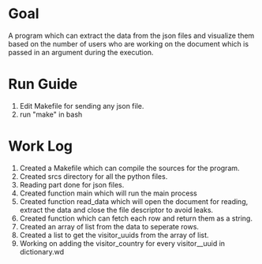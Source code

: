 # Goal

A program which can extract the data from the json files and visualize them based on the number of users who are working on the document which is passed in an argument during the execution.

# Run Guide

1. Edit Makefile for sending any json file.
2. run "make" in bash

# Work Log

1. Created a Makefile which can compile the sources for the program.
2. Created srcs directory for all the python files.
3. Reading part done for json files.
4. Created function main which will run the main process
5. Created function read_data which will open the document for reading, extract the data and close the file descriptor to avoid leaks.
6. Created function which can fetch each row and return them as a string.
7. Created an array of list from the data to seperate rows.
8. Created a list to get the visitor_uuids from the array of list.
9. Working on adding the visitor_country for every visitor__uuid in dictionary.wd
